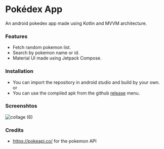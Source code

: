 # Pokédex App
An android pokedex app made using Kotlin and MVVM architecture.
### Features
- Fetch random pokemon list.
- Search by pokemon name or id.
- Material UI made using Jetpack Compose.
### Installation
- You can import the repository in android studio and build by your own. or
- You can use the compiled apk from the github [release](https://github.com/bunnykek/Pokedex-App/releases/) menu.
### Screenshtos
![collage (6)](https://github.com/bunnykek/Pokedex-App/assets/67633271/a8a9e7c5-23ee-43c1-bede-ed7b3a55cd70)
### Credits
- https://pokeapi.co/ for the pokemon API
